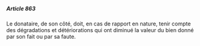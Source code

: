 ##### Article 863

Le donataire, de son côté, doit, en cas de rapport en nature, tenir compte des dégradations et détériorations qui ont diminué la valeur du bien donné par son fait ou par sa faute.

